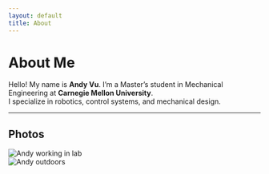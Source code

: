 ```yaml
---
layout: default
title: About
---
```


# About Me

Hello! My name is **Andy Vu**. I’m a Master’s student in Mechanical Engineering at **Carnegie Mellon University**.  
I specialize in robotics, control systems, and mechanical design.

---

## Photos
<div class="row">
  <div class="col-md-6 mb-3">
    <img src="/assets/images/about1.jpg" class="img-fluid rounded shadow-sm" alt="Andy working in lab">
  </div>
  <div class="col-md-6 mb-3">
    <img src="/assets/images/about2.jpg" class="img-fluid rounded shadow-sm" alt="Andy outdoors">
  </div>
</div>
